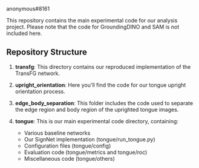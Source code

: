 anonymous#8161 

This repository contains the main experimental code for our analysis project. Please note that the code for GroundingDINO and SAM is not included here.

## Repository Structure

1. **transfg**: 
   This directory contains our reproduced implementation of the TransFG network.

2. **upright_orientation**:
   Here you'll find the code for our tongue upright orientation process.

3. **edge_body_separation**:
   This folder includes the code used to separate the edge region and body region of the uprighted tongue images.

4. **tongue**:
   This is our main experimental code directory, containing:
   - Various baseline networks
   - Our SignNet implementation (tongue/run_tongue.py)
   - Configuration files (tongue/config)
   - Evaluation code (tongue/metrics and tongue/roc)
   - Miscellaneous code (tongue/others)

